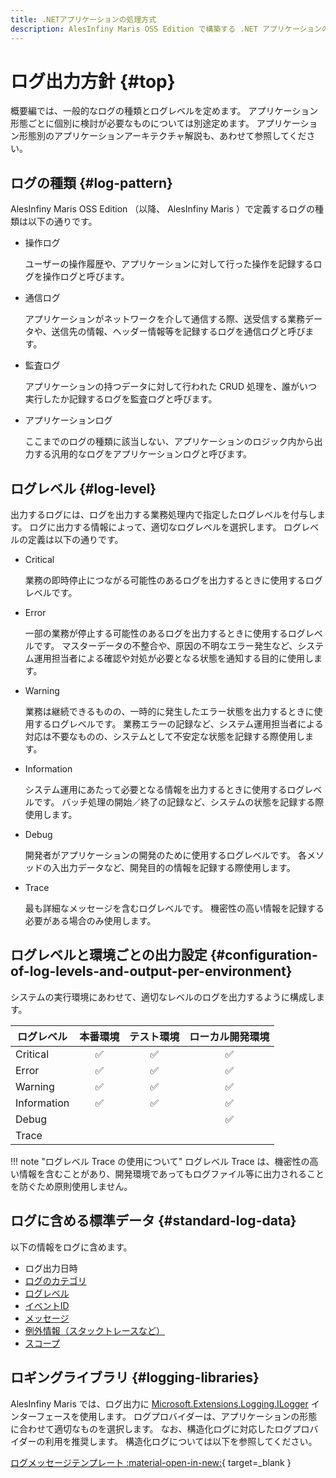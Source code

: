 ```yaml
---
title: .NETアプリケーションの処理方式
description: AlesInfiny Maris OSS Edition で構築する .NET アプリケーションの共通的な処理方式を解説します。
---
```


# ログ出力方針 {#top}

概要編では、一般的なログの種類とログレベルを定めます。
アプリケーション形態ごとに個別に検討が必要なものについては別途定めます。
アプリケーション形態別のアプリケーションアーキテクチャ解説も、あわせて参照してください。

## ログの種類 {#log-pattern}

AlesInfiny Maris OSS Edition （以降、 AlesInfiny Maris ）で定義するログの種類は以下の通りです。

- 操作ログ

    ユーザーの操作履歴や、アプリケーションに対して行った操作を記録するログを操作ログと呼びます。

- 通信ログ

    アプリケーションがネットワークを介して通信する際、送受信する業務データや、送信先の情報、ヘッダー情報等を記録するログを通信ログと呼びます。

- 監査ログ

    アプリケーションの持つデータに対して行われた CRUD 処理を、誰がいつ実行したか記録するログを監査ログと呼びます。

- アプリケーションログ

    ここまでのログの種類に該当しない、アプリケーションのロジック内から出力する汎用的なログをアプリケーションログと呼びます。

## ログレベル {#log-level}

出力するログには、ログを出力する業務処理内で指定したログレベルを付与します。
ログに出力する情報によって、適切なログレベルを選択します。
ログレベルの定義は以下の通りです。

- Critical

    業務の即時停止につながる可能性のあるログを出力するときに使用するログレベルです。

- Error

    一部の業務が停止する可能性のあるログを出力するときに使用するログレベルです。
    マスターデータの不整合や、原因の不明なエラー発生など、システム運用担当者による確認や対処が必要となる状態を通知する目的に使用します。

- Warning

    業務は継続できるものの、一時的に発生したエラー状態を出力するときに使用するログレベルです。
    業務エラーの記録など、システム運用担当者による対応は不要なものの、システムとして不安定な状態を記録する際使用します。

- Information

    システム運用にあたって必要となる情報を出力するときに使用するログレベルです。
    バッチ処理の開始／終了の記録など、システムの状態を記録する際使用します。

- Debug

    開発者がアプリケーションの開発のために使用するログレベルです。
    各メソッドの入出力データなど、開発目的の情報を記録する際使用します。

- Trace
  
    最も詳細なメッセージを含むログレベルです。
    機密性の高い情報を記録する必要がある場合のみ使用します。

## ログレベルと環境ごとの出力設定 {#configuration-of-log-levels-and-output-per-environment}

システムの実行環境にあわせて、適切なレベルのログを出力するように構成します。

| ログレベル   |      本番環境      |     テスト環境     |  ローカル開発環境  |
| ----------- | :----------------: | :----------------: | :----------------: |
| Critical    | :white_check_mark: | :white_check_mark: | :white_check_mark: |
| Error       | :white_check_mark: | :white_check_mark: | :white_check_mark: |
| Warning     | :white_check_mark: | :white_check_mark: | :white_check_mark: |
| Information | :white_check_mark: | :white_check_mark: | :white_check_mark: |
| Debug       |                    |                    | :white_check_mark: |
| Trace       |                    |                    |                    |

!!! note "ログレベル Trace の使用について"
    ログレベル Trace は、機密性の高い情報を含むことがあり、開発環境であってもログファイル等に出力されることを防ぐため原則使用しません。

## ログに含める標準データ {#standard-log-data}

以下の情報をログに含めます。

- ログ出力日時
- [ログのカテゴリ](https://learn.microsoft.com/ja-jp/dotnet/core/extensions/logging?tabs=command-line#log-category)
- [ログレベル](https://learn.microsoft.com/ja-jp/dotnet/core/extensions/logging?tabs=command-line#log-level)
- [イベントID](https://learn.microsoft.com/ja-jp/dotnet/core/extensions/logging?tabs=command-line#log-event-id)
- [メッセージ](https://learn.microsoft.com/ja-jp/dotnet/core/extensions/logging?tabs=command-line#log-message-template)
- [例外情報（スタックトレースなど）](https://learn.microsoft.com/ja-jp/dotnet/core/extensions/logging?tabs=command-line#log-exceptions)
- [スコープ](https://learn.microsoft.com/ja-jp/dotnet/core/extensions/logging?tabs=command-line#log-scopes)

## ロギングライブラリ {#logging-libraries}

AlesInfiny Maris では、ログ出力に [Microsoft.Extensions.Logging.ILogger](https://learn.microsoft.com/ja-jp/dotnet/api/microsoft.extensions.logging.ilogger) インターフェースを使用します。
ログプロバイダーは、アプリケーションの形態に合わせて適切なものを選択します。
なお、構造化ログに対応したログプロバイダーの利用を推奨します。
構造化ログについては以下を参照してください。

[ログメッセージテンプレート :material-open-in-new:](https://learn.microsoft.com/ja-jp/dotnet/core/extensions/logging?tabs=command-line#log-message-template){ target=_blank }
